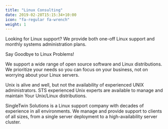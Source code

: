 ```yaml
---
title: "Linux Consulting"
date: 2019-02-28T15:15:34+10:00
icon: "fa-regular fa-wrench"
weight: 1
---
```


Looking for Linux support? We provide both one-off Linux support and monthly systems administration plans.

Say Goodbye to Linux Problems!

We support a wide range of open source software and Linux distributions. We prioritize your needs so you can focus on your business, not on worrying about your Linux servers.

Unix is alive and well, but not the availability of experienced UNIX administrators. STS experienced Unix experts are available to manage and maintain Your Unix/Linux distributions.

SingleTwin Solutions is a Linux support company with decades of experience in all environments. We manage and provide support to clients of all sizes, from a single server deployment to a high-availability server cluster.

 